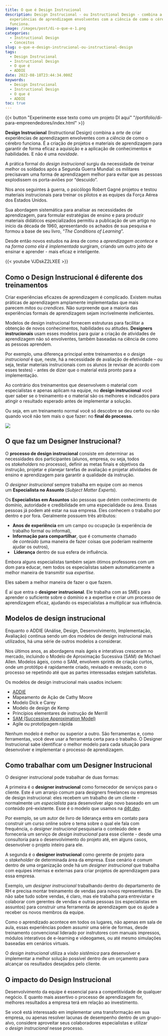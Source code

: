 ```yaml
---
title: O que é Design Instrucional
description: Design Instrucional - ou Instructional Design - combina a arte de criar
  experiências de aprendizagem envolventes com a ciência de como o cérebro
  funciona.
image: /images/post/di-o-que-e-1.png
categories:
  - Instructional Design
  - Conceitos
slug: o-que-e-design-instrucional-ou-instructional-design
tags:
  - Design Instrucional
  - Instructional Design
  - O que é
  - ADDIE
date: 2022-08-18T23:44:34.000Z
keywords:
  - Design Instrucional
  - Instructional Design
  - O que é
  - ADDIE
toc: true
---
```


{{< button "Experimente esse texto como um projeto DI aqui" "/portifolio/di-para-empreendedores/index.html" >}}

**Design Instrucional** (Instructional Design) combina a _arte_ de criar experiências de aprendizagem envolventes com a _ciência_ de como o cérebro funciona. É a criação de projetos e materiais de aprendizagem para garantir de forma eficaz a aquisição e a aplicação de conhecimentos e habilidades. E não é uma _novidade_.

A prática formal do _design instrucional_ surgiu da necessidade de treinar melhor os soldados após a Segunda Guerra Mundial: os militares precisavam uma forma de aprendizagem melhor para evitar que as pessoas explodissem os porta-aviões por “descuido”.

Nos anos seguintes à guerra, o psicólogo Robert Gagné projetou e testou materiais instrucionais para treinar os pilotos e as equipes da Força Aérea dos Estados Unidos.

Sua abordagem sistemática para analisar as necessidades de aprendizagem, para formular estratégias de ensino e para produzir materiais didáticos especializados permitiu a publicação de um artigo no início da década de 1960, apresentando os achados de sua pesquisa e formou a base de seu livro, “_The Conditions of Learning_”.

Desde então novos estudos na área de como a _aprendizagem acontece_ e na _forma como ela é implementada_ surgiram, criando um outro jeito de ensinar e aprender - mais eficaz e inteligente.

{{< youtube VJDskZ2LXEE >}}

## Como o Design Instrucional é diferente dos treinamentos

Criar experiências eficazes de aprendizagem é complicado. Existem muitas práticas de aprendizagem amplamente implementadas que mais parecem _mitos_ ou _crendices_. Não surpreende que a maioria das experiências formais de aprendizagem sejam incrivelmente ineficientes.

Modelos de design instrucional fornecem estruturas para facilitar a obtenção de novos conhecimentos, habilidades ou atitudes. **Designers instrucionais** usam esses modelos para guiar a criação de atividades de aprendizagem não só envolventes, também baseadas na ciência de como as pessoas aprendem.

Por exemplo, uma diferença principal entre treinamentos e o _design instrucional_ é que, neste, há a necessidade de avaliação de efetividade – ou seja, testar materiais instrucionais com os alunos (e revisar de acordo com esses testes) - antes de dizer que o material está pronto para a implementação. 

Ao contrário dos treinamentos que desenvolvem o material com especialistas e apenas aplicam na equipe, no **design instrucional** você quer saber se o treinamento e o material são os melhores e indicados para atingir o resultado esperado antes de implementar a solução.

Ou seja, em um treinamento normal você só descobre se deu certo ou não quando você não tem mais o que fazer: no **final do processo.**

![](1658920212396.jpg)
## O que faz um Designer Instrucional?

O **processo de design instrucional** consiste em determinar as necessidades dos participantes (alunos, empresa, ou seja, todos os _stakeholders_ no processo), definir as metas finais e objetivos da instrução, projetar e planejar tarefas de avaliação e projetar atividades de ensino e aprendizagem para garantir a qualidade da instrução.

O _designer instrucional_ sempre trabalha em equipe com ao menos um **Especialista no Assunto** (_Subject Matter Experts_).

Os **Especialistas em Assuntos** são pessoas que detém conhecimento de domínio, autoridade e credibilidade em uma especialidade ou área. Essas pessoas já podem até estar na sua empresa. Eles conhecem o trabalho por dentro e por fora. Geralmente possuem três atributos:

- **Anos de experiência** em um campo ou ocupação (a experiência de trabalho formal ou informal),
- **Informação para compartilhar**, que é comumente chamado de _conteúdo_ (uma maneira de fazer coisas que poderiam realmente ajudar os outros),
-  **Liderança** dentro de sua esfera de influência.

Embora alguns especialistas também sejam ótimos professores com um dom para educar, nem todos os especialistas sabem automaticamente a melhor maneira de transmitir sua _expertise_.

Eles sabem a melhor maneira de fazer o que fazem.

É aí que entra o **designer instrucional**. Ele trabalha com as SMEs para aprender o suficiente sobre o domínio e a expertise e criar um processo de aprendizagem eficaz, ajudando os especialistas a multiplicar sua influência.

## Modelos de design instrucional

Enquanto o ADDIE (Análise, Design, Desenvolvimento, Implementação, Avaliação) continua sendo um dos modelos de design instrucional mais utilizados, há uma série de outros modelos a considerar.

Nos últimos anos, as abordagens mais ágeis e interativas cresceram no mercado, incluindo o Modelo de Aproximação Sucessiva (SAM) de Michael Allen. Modelos ágeis, como o SAM, envolvem sprints de criação curtos, onde um protótipo é rapidamente criado, revisado e revisado, com o processo se repetindo até que as partes interessadas estejam satisfeitas.

Os modelos de design instrucional mais usados incluem:

-   [ADDIE](https://d4t.dev/post/addie-design-instrucional/)
-   Mapeamento de Ação de Cathy Moore
-   Modelo Dick e Carey
-   Modelo de design de Kemp
-   Princípios elementares de instrução de Merrill
-   [SAM (Successive Approximation Model)](https://d4t.dev/post/modelo-de-aproximacao-sucessiva-sam/)
-   Agile ou prototipagem rápida

Nenhum modelo é melhor ou superior a outro. São ferramentas e, como ferramentas, você deve usar a ferramenta certa para o trabalho. O Designer Instrucional sabe identificar o melhor modelo para cada situação para desenvolver e implementar o processo de aprendizagem. 

## Como trabalhar com um Designer Instrucional

O designer instrucional pode trabalhar de duas formas:

A primeira é o **designer instrucional** como fornecedor de serviços para o cliente. Este é um arranjo comum para designers freelances ou empresas de design instrucional: eles recebem um trabalho de um cliente - normalmente um _especialista_ para desenvolver algo novo baseado em um conteúdo pré-existente. Esse é o modelo que usamos na [d4t.dev](https://d4t.dev).

Por exemplo, se um autor de livro de liderança entra em contato para construir um curso online sobre o tema sobre o qual ele fala com frequência, o _designer instrucional_ pesquisaria o conteúdo dele e forneceria um serviço de _design instrucional_ para esse cliente - desde uma consultoria para o desenvolvimento do projeto até, em alguns casos, desenvolver o projeto inteiro para ele.

A segunda é o **designer instrucional** como gerente de projeto para o _stakeholder_ de determinada área da empresa. Esse cenário é comum dentro de uma organização onde há um _designer instrucional_ que trabalha com equipes internas e externas para criar projetos de aprendizagem para essa empresa.

Exemplo, um _designer instrucional_ trabalhando dentro do departamento de RH e precisa montar treinamento de vendas para novos representantes. Ele não sabe tudo sobre vendas, é claro, mas ele trabalha para entrevistar e colaborar com gerentes de vendas e outras pessoas (os especialistas em assuntos) para construir uma ferramenta de aprendizagem que os ajude a receber os novos membros da equipe.

Como o aprendizado acontece em todos os lugares, não apenas em sala de aula, essas experiências podem assumir uma série de formas, desde treinamento convencional liderado por instrutores com manuais impressos, módulos interativos de e-learning e videogames, ou até mesmo simulações baseadas em cenários virtuais.

O _design instrucional_ utiliza a _visão sistêmica_ para desenvolver e implementar a melhor solução possível dentro de um orçamento para alcançar os resultados desejados pelo cliente.

## O impacto do Design Instrucional

Desenvolvimento da equipe é essencial para a competitividade de qualquer negócio. E quanto mais assertivo o processo de aprendizagem for, melhores resultados a empresa terá em relação ao investimento.

Se você está interessado em implementar uma transformação em sua empresa, ou apenas resolver lacunas de desempenho dentro de um grupo-alvo, considere aproveitar seus colaboradores especialistas e utilizar o _design instrucional_ nesse processo.